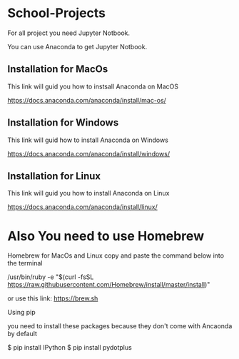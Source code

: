 # School-Projects

For all project you need Jupyter Notbook.

You can use Anaconda to get Jupyter Notbook.

## Installation for MacOs

This link will guid you how to instsall Anaconda on MacOS

https://docs.anaconda.com/anaconda/install/mac-os/

## Installation for Windows

This link will guid how to install Anaconda on Windows

https://docs.anaconda.com/anaconda/install/windows/

## Installation for Linux

This link will guid you how to install Anaconda on Linux

https://docs.anaconda.com/anaconda/install/linux/


# Also You need to use Homebrew 

Homebrew for MacOs and Linux copy and paste the command below into the terminal 

/usr/bin/ruby -e "$(curl -fsSL https://raw.githubusercontent.com/Homebrew/install/master/install)"

or use this link: https://brew.sh

Using pip

you need to install these packages because they don't come with Ancaonda by default 

  $ pip install IPython
  $ pip install pydotplus
